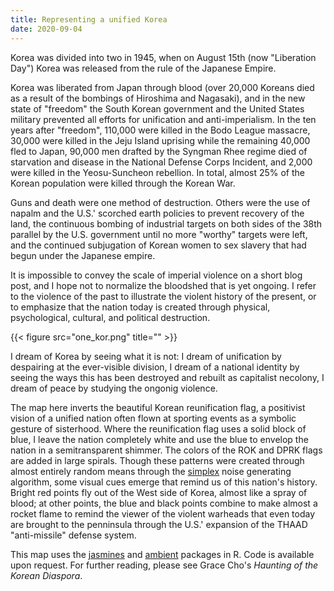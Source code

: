 ```yaml
---
title: Representing a unified Korea
date: 2020-09-04
---
```


Korea was divided into two in 1945, when on August 15th (now "Liberation Day") Korea was released from the rule of the Japanese Empire. 

Korea was liberated from Japan through blood (over 20,000 Koreans died as a result of the bombings of Hiroshima and Nagasaki), and in the new state of "freedom" the South Korean government and the United States military prevented all efforts for unification and anti-imperialism. In the ten years after "freedom", 110,000 were killed in the Bodo League massacre, 30,000 were killed in the Jeju Island uprising while the remaining 40,000 fled to Japan, 90,000 men drafted by the Syngman Rhee regime died of starvation and disease in the National Defense Corps Incident, and 2,000 were killed in the Yeosu-Suncheon rebellion. In total, almost 25% of the Korean population were killed through the Korean War. 

Guns and death were one method of destruction. Others were the use of napalm and the U.S.' scorched earth policies to prevent recovery of the land, the continuous bombing of industrial targets on both sides of the 38th parallel by the U.S. government until no more "worthy" targets were left, and the continued subjugation of Korean women to sex slavery that had begun under the Japanese empire. 

It is impossible to convey the scale of imperial violence on a short blog post, and I hope not to normalize the bloodshed that is yet ongoing. I refer to the violence of the past to illustrate the violent history of the present, or to emphasize that the nation today is created through physical, psychological, cultural, and political destruction. 

{{< figure src="one_kor.png" title="" >}}

I dream of Korea by seeing what it is not: I dream of unification by despairing at the ever-visible division, I dream of a national identity by seeing the ways this has been destroyed and rebuilt as capitalist necolony, I dream of peace by studying the ongonig violence.

The map here inverts the beautiful Korean reunification flag, a positivist vision of a unified nation often flown at sporting events as a symbolic gesture of sisterhood. Where the reunification flag uses a solid block of blue, I leave the nation completely white and use the blue to envelop the nation in a semitransparent shimmer. The colors of the ROK and DPRK flags are added in large spirals. Though these patterns were created through almost entirely random means through the [simplex](https://en.wikipedia.org/wiki/Simplex_noise) noise generating algorithm, some visual cues emerge that remind us of this nation's history. Bright red points fly out of the West side of Korea, almost like a spray of blood; at other points, the blue and black points combine to make almost a rocket flame to remind the viewer of the violent warheads that even today are brought to the penninsula through the U.S.' expansion of the THAAD "anti-missile" defense system. 

This map uses the [jasmines](https://github.com/djnavarro/jasmines) and [ambient](https://ambient.data-imaginist.com/) packages in R. Code is available upon request. For further reading, please see Grace Cho's *Haunting of the Korean Diaspora*. 

